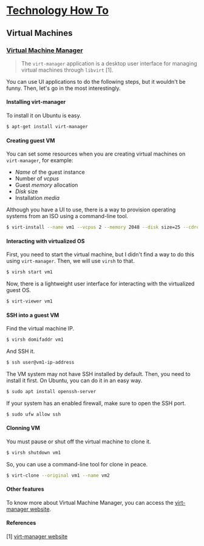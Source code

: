 # [Technology How To](/readme.md)

## Virtual Machines

### [Virtual Machine Manager](/virt-manager.md)

> The `virt-manager` application is a desktop user interface for managing virtual machines through `libvirt` [1].

You can use UI applications to do the following steps, but it wouldn't be funny.
Then, let's go in the most interestingly.

#### Installing virt-manager

To install it on Ubuntu is easy.

```sh
$ apt-get install virt-manager
```

#### Creating guest VM

You can set some resources when you are creating virtual machines on `virt-manager`, for example:

- *Name* of the guest instance
- Number of *vcpus*
- Guest *memory* allocation
- *Disk* size
- Installation *media*

Although you have a UI to use, there is a way to provision operating systems from an ISO using a command-line tool.

```sh
$ virt-install --name vm1 --vcpus 2 --memory 2048 --disk size=25 --cdrom /home/iso/some-os.iso
```

#### Interacting with virtualized OS

First, you need to start the virtual machine, but I didn't find a way to do this using `virt-manager`.
Then, we will use `virsh` to that.

```sh
$ virsh start vm1
```

Now, there is a lightweight user interface for interacting with the virtualized guest OS.

```sh
$ virt-viewer vm1
```

#### SSH into a guest VM

Find the virtual machine IP.

```sh
$ virsh domifaddr vm1
```

And SSH it.

```sh
$ ssh user@vm1-ip-address
```

The VM system may not have SSH installed by default.
Then, you need to install it first.
On Ubuntu, you can do it in an easy way.

```sh
$ sudo apt install openssh-server
```

If your system has an enabled firewall, make sure to open the SSH port.

```sh
$ sudo ufw allow ssh
```

#### Clonning VM

You must pause or shut off the virtual machine to clone it.

```sh
$ virsh shutdown vm1
```

So, you can use a command-line tool for clone in peace.

```sh
$ virt-clone --original vm1 --name vm2
```

#### Other features

To know more about Virtual Machine Manager, you can access the [virt-manager website](https://virt-manager.org/).

#### References

[1] [virt-manager website](https://virt-manager.org/)
